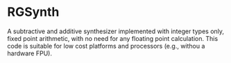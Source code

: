 # RGSynth
A subtractive and additive synthesizer implemented with integer types only, fixed point arithmetic, with no need for any floating point calculation. This code is suitable for low cost platforms and processors (e.g., withou a hardware FPU).

